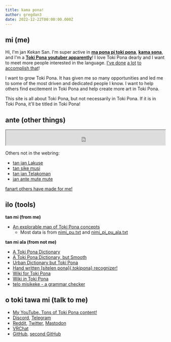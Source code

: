 ```yaml
---
title: kama pona!
author: gregdan3
date: 2022-12-22T00:00:00.000Z
---
```


## mi (me)

Hi, I'm jan Kekan San. I'm super active in **[ma pona pi toki pona](https://discord.gg/mapona)**, **[kama sona](https://discord.gg/ChC6qtVsSE)**, and I'm a **[Toki Pona youtuber apparently](https://www.youtube.com/@gregdan3d)**! I love Toki Pona dearly and I want to meet more people interested in the language. [I've done](https://www.youtube.com/@gregdan3d) [a lot](./lipu/) [to accomplish that](./sona/)!

I want to grow Toki Pona. It has given me so many opportunities and led me to some of the most driven and dedicated people I know. I want to help others find excitement in Toki Pona and help create more art in Toki Pona.

This site is all about Toki Pona, but not necessarily in Toki Pona. If it is in Toki Pona, it'll be titled in Toki Pona!

## ante (other things)

<iframe id="sike-pona" style="width: 100%; height: 3rem;" src="https://sike.pona.la/jan/jan%20Kekan%20San"></iframe>

Others not in the webring:

- [tan jan Lakuse](https://raacz.neocities.org/tokipona)
- [tan sike musi](https://datakinds.github.io/toki-pona/)
- [tan jan Telakoman](https://joelthomastr.github.io/tokipona/README_si)
- [jan ante mute mute](https://sona.pona.la/wiki/Personal_Sites)
  <!-- - [tan ijo Mina](https://ap5.dev/tokipona) -->
  <!-- - [tan lipamanka](https://lipamanka.github.io/) (ona li kam lon sike) -->

[fanart others have made for me!](./fanart.md)

<!-- [secret presentations!](./toki/) -->

## ilo (tools)

**tan mi (from me)**

- [An explorable map of Toki Pona concepts](./ilo/map.md)
  - Most data is from [nimi_pu.txt](http://tokipona.org/nimi_pu.txt) and
    [nimi_pi_pu_ala.txt](http://tokipona.org/nimi_pi_pu_ala.txt)

**tan mi ala (from not me)**

- [A Toki Pona Dictionary](https://linku.la)
- [A Toki Pona Dictionary, but Smooth](https://nimi.li/)
- [Urban Dictionary but Toki Pona](https://kijetesantakalu.com/)
- [Hand written [sitelen pona]{.tokipona} recognizer!](https://ilo-like.bucketfish.me/)
- [Wiki for Toki Pona](https://sona.pona.la/wiki/Main_Page)
- [Wiki _in_ Toki Pona](https://wikipesija.org/wiki/lipu_open)
- [telo misikeke - a grammar checker](https://telo-misikeke.gitlab.io/)

## o toki tawa mi (talk to me)

<!-- - [My Ko-Fi. If you like what you see, support!](https://ko-fi.com/gregdan3) -->

- [My YouTube. Tons of Toki Pona content!](https://www.youtube.com/@gregdan3d)
- [Discord](https://discord.com/users/497549183847497739), [Telegram](https://gregdan3.t.me/)
- [Reddit](https://reddit.com/u/gregdan3d), [Twitter](https://twitter.com/gregdan3d), [Mastodon](https://toki.social/@gregdan3)
- [VRChat](https://vrchat.com/home/user/usr_8a07de27-2d25-48d0-aa5d-d7e00faa7bde)
- [GitHub](https://github.com/gregdan3), [second GitHub](https://github.com/janKekanSan)

<!-- - Gitlab: [gregdan3](https://gitlab.com/gregdan3) -->
